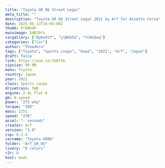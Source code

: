 ```yaml
---
title: "Toyota GR 86 Street Legal"
meta_title: ""
description: "Toyota GR 86 Street Legal 2021 by Arf for Assetto Corsa"
date: 2025-05-13T10:04:00Z
thumb: PrEBK4h
mainimage: SdBJbYx
cargallery: ["DpKwXt7", "y1BKb5U", "YcWsQaq"]
categories: ["Car"]
author: "Theodora"
tags: ["Toyota", "Sports coupe", "Road", "2021", "Arf", "Japan"]
draft: false
link: https://ouo.io/JU8Y1k
zipsize: 90 MB
manu: Toyota
country: Japan
year: 2021
class: Sports coupe
drivetrain: FWD
engine: 2.4L Flat-4
gb: 6-speed
power: "275 whp"
torque: "380"
mass: 1251
speed: "270"
accel: "- seconds"
creator: Arf
version: "1.0"
csp: 0.2.4
carname: "Toyota GR86"
folder: "Arf_GR_86"
livery: "8 colors"
r2r: 0
host: mods
---
```

